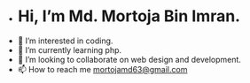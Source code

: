 - # Hi, I’m Md. Mortoja Bin Imran.
- 👀 I’m interested in coding.
- 🌱 I’m currently learning php.
- 💞️ I’m looking to collaborate on web design and development.
- 📫 How to reach me mortojamd63@gmail.com
